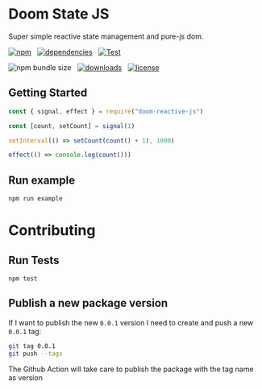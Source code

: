 # Doom State JS

Super simple reactive state management and pure-js dom.

[![npm](https://img.shields.io/npm/v/doom-reactive-js?color=44CC11)](https://www.npmjs.com/package/doom-reactive-js)
&nbsp;
[![dependencies](https://img.shields.io/badge/dependencies-0-blue.svg?colorB=44CC11)](https://www.npmjs.com/package/doom-reactive-js?activeTab=dependencies)
&nbsp;
[![Test](https://github.com/AlessioCoser/doom-state-js/actions/workflows/test.yml/badge.svg)](https://github.com/AlessioCoser/doom-state-js/actions/workflows/test.yml)

![npm bundle size](https://img.shields.io/bundlephobia/minzip/doom-reactive-js)
&nbsp;
[![downloads](https://img.shields.io/npm/dt/doom-reactive-js.svg?colorB=007EC6)](https://www.npmjs.com/package/coinbase-pro-api)
&nbsp;
[![license](https://img.shields.io/badge/license-MIT-blue.svg?colorB=007EC6)](https://spdx.org/licenses/MIT)

## Getting Started

```javascript
const { signal, effect } = require("doom-reactive-js")

const [count, setCount] = signal(1)

setInterval(() => setCount(count() + 1), 1000)

effect(() => console.log(count()))
```

## Run example
```
npm run example
```

# Contributing

## Run Tests
```
npm test
```

## Publish a new package version
If I want to publish the new `0.0.1` version I need to create and push a new `0.0.1` tag:
```bash
git tag 0.0.1
git push --tags
```
The Github Action will take care to publish the package with the tag name as version